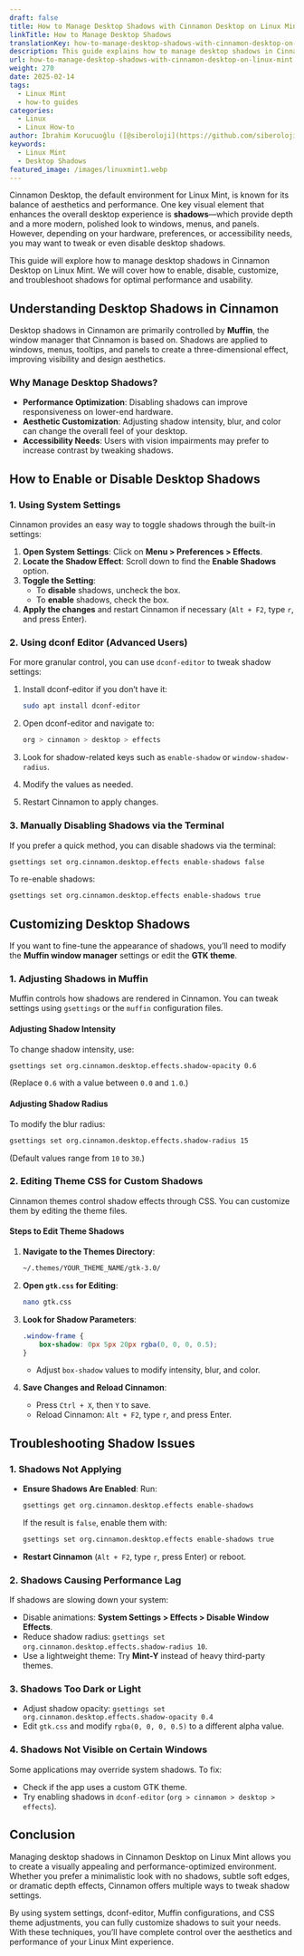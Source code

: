 ```yaml
---
draft: false
title: How to Manage Desktop Shadows with Cinnamon Desktop on Linux Mint
linkTitle: How to Manage Desktop Shadows
translationKey: how-to-manage-desktop-shadows-with-cinnamon-desktop-on-linux-mint
description: This guide explains how to manage desktop shadows in Cinnamon Desktop on Linux Mint, including various methods, settings, and troubleshooting tips for optimal performance and accessibility.
url: how-to-manage-desktop-shadows-with-cinnamon-desktop-on-linux-mint
weight: 270
date: 2025-02-14
tags:
  - Linux Mint
  - how-to guides
categories:
  - Linux
  - Linux How-to
author: İbrahim Korucuoğlu ([@siberoloji](https://github.com/siberoloji))
keywords:
  - Linux Mint
  - Desktop Shadows
featured_image: /images/linuxmint1.webp
---
```

Cinnamon Desktop, the default environment for Linux Mint, is known for its balance of aesthetics and performance. One key visual element that enhances the overall desktop experience is **shadows**—which provide depth and a more modern, polished look to windows, menus, and panels. However, depending on your hardware, preferences, or accessibility needs, you may want to tweak or even disable desktop shadows.

This guide will explore how to manage desktop shadows in Cinnamon Desktop on Linux Mint. We will cover how to enable, disable, customize, and troubleshoot shadows for optimal performance and usability.

## Understanding Desktop Shadows in Cinnamon

Desktop shadows in Cinnamon are primarily controlled by **Muffin**, the window manager that Cinnamon is based on. Shadows are applied to windows, menus, tooltips, and panels to create a three-dimensional effect, improving visibility and design aesthetics.

### Why Manage Desktop Shadows?

- **Performance Optimization**: Disabling shadows can improve responsiveness on lower-end hardware.
- **Aesthetic Customization**: Adjusting shadow intensity, blur, and color can change the overall feel of your desktop.
- **Accessibility Needs**: Users with vision impairments may prefer to increase contrast by tweaking shadows.

## How to Enable or Disable Desktop Shadows

### 1. Using System Settings

Cinnamon provides an easy way to toggle shadows through the built-in settings:

1. **Open System Settings**: Click on **Menu > Preferences > Effects**.
2. **Locate the Shadow Effect**: Scroll down to find the **Enable Shadows** option.
3. **Toggle the Setting**:
   - To **disable** shadows, uncheck the box.
   - To **enable** shadows, check the box.
4. **Apply the changes** and restart Cinnamon if necessary (`Alt + F2`, type `r`, and press Enter).

### 2. Using dconf Editor (Advanced Users)

For more granular control, you can use `dconf-editor` to tweak shadow settings:

1. Install dconf-editor if you don’t have it:

   ```bash
   sudo apt install dconf-editor
   ```

2. Open dconf-editor and navigate to:

   ```bash
   org > cinnamon > desktop > effects
   ```

3. Look for shadow-related keys such as `enable-shadow` or `window-shadow-radius`.
4. Modify the values as needed.
5. Restart Cinnamon to apply changes.

### 3. Manually Disabling Shadows via the Terminal

If you prefer a quick method, you can disable shadows via the terminal:

```bash
gsettings set org.cinnamon.desktop.effects enable-shadows false
```

To re-enable shadows:

```bash
gsettings set org.cinnamon.desktop.effects enable-shadows true
```

## Customizing Desktop Shadows

If you want to fine-tune the appearance of shadows, you’ll need to modify the **Muffin window manager** settings or edit the **GTK theme**.

### 1. Adjusting Shadows in Muffin

Muffin controls how shadows are rendered in Cinnamon. You can tweak settings using `gsettings` or the `muffin` configuration files.

#### Adjusting Shadow Intensity

To change shadow intensity, use:

```bash
gsettings set org.cinnamon.desktop.effects.shadow-opacity 0.6
```

(Replace `0.6` with a value between `0.0` and `1.0`.)

#### Adjusting Shadow Radius

To modify the blur radius:

```bash
gsettings set org.cinnamon.desktop.effects.shadow-radius 15
```

(Default values range from `10` to `30`.)

### 2. Editing Theme CSS for Custom Shadows

Cinnamon themes control shadow effects through CSS. You can customize them by editing the theme files.

#### Steps to Edit Theme Shadows

1. **Navigate to the Themes Directory**:

   ```bash
   ~/.themes/YOUR_THEME_NAME/gtk-3.0/
   ```

2. **Open ****`gtk.css`**** for Editing**:

   ```bash
   nano gtk.css
   ```

3. **Look for Shadow Parameters**:

   ```css
   .window-frame {
       box-shadow: 0px 5px 20px rgba(0, 0, 0, 0.5);
   }
   ```

   - Adjust `box-shadow` values to modify intensity, blur, and color.
4. **Save Changes and Reload Cinnamon**:
   - Press `Ctrl + X`, then `Y` to save.
   - Reload Cinnamon: `Alt + F2`, type `r`, and press Enter.

## Troubleshooting Shadow Issues

### 1. Shadows Not Applying

- **Ensure Shadows Are Enabled**: Run:

  ```bash
  gsettings get org.cinnamon.desktop.effects enable-shadows
  ```

  If the result is `false`, enable them with:

  ```bash
  gsettings set org.cinnamon.desktop.effects enable-shadows true
  ```

- **Restart Cinnamon** (`Alt + F2`, type `r`, press Enter) or reboot.

### 2. Shadows Causing Performance Lag

If shadows are slowing down your system:

- Disable animations: **System Settings > Effects > Disable Window Effects**.
- Reduce shadow radius: `gsettings set org.cinnamon.desktop.effects.shadow-radius 10`.
- Use a lightweight theme: Try **Mint-Y** instead of heavy third-party themes.

### 3. Shadows Too Dark or Light

- Adjust shadow opacity: `gsettings set org.cinnamon.desktop.effects.shadow-opacity 0.4`
- Edit `gtk.css` and modify `rgba(0, 0, 0, 0.5)` to a different alpha value.

### 4. Shadows Not Visible on Certain Windows

Some applications may override system shadows. To fix:

- Check if the app uses a custom GTK theme.
- Try enabling shadows in `dconf-editor` (`org > cinnamon > desktop > effects`).

## Conclusion

Managing desktop shadows in Cinnamon Desktop on Linux Mint allows you to create a visually appealing and performance-optimized environment. Whether you prefer a minimalistic look with no shadows, subtle soft edges, or dramatic depth effects, Cinnamon offers multiple ways to tweak shadow settings.

By using system settings, dconf-editor, Muffin configurations, and CSS theme adjustments, you can fully customize shadows to suit your needs. With these techniques, you’ll have complete control over the aesthetics and performance of your Linux Mint experience.
